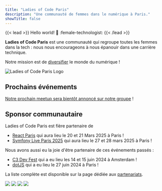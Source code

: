 ```yaml
---
title: "Ladies of Code Paris"
description: "Une communauté de femmes dans le numérique à Paris."
showTitle: false
---
```


{{< lead >}}
Hello world! :wave: :female-technologist:
{{< /lead >}}

  <div class="h-1 bg-gradient-to-r to-primary-500 via-secondary-500 from-ternary-500"></div>

<strong>Ladies of Code Paris</strong> est une communauté qui regroupe toutes les femmes dans la tech : nous nous encourageons à nous épanouir dans une carrière technique.

Notre mission est de <u>diversifier</u> le monde du numérique !


<div class="flex justify-center">
  <img class="object-contain h-48 w-96" src="/presse/LOC-logo-vect-no-margin.svg" alt="Ladies of Code Paris Logo">
</div>

## Prochains événements

[Notre prochain meetup sera bientôt annoncé sur notre groupe](https://www.meetup.com/fr-FR/ladies-of-code-paris/events) !

## Sponsor communautaire

Ladies of Code Paris est fière partenaire de 
- [React Paris](https://react.paris/) qui aura lieu le 20 et 21 Mars 2025 à Paris !
- [Symfony Live Paris 2025](https://live.symfony.com/2025-paris/) qui aura lieu le 27 et 28 mars 2025 à Paris !


Nous avons aussi eu la joie d'être partenaire de ces événements passés : 

- [C3 Dev Fest](https://c3fest.com/) qui a eu lieu les 14 et 15 juin 2024 à Amsterdam !
- [dotJS](https://www.dotjs.io/) qui a eu lieu le 27 juin 2024 à Paris !

La liste complète est disponible sur la page dédiée aux [partenariats](https://ladiesofcodeparis.netlify.app/partenaires/#sponsor-communautaire).

<div class="flex gap-4 justify-center">
  <a href="https://react.paris/" target="_blank" rel="noopener" class="prose h-24"><img class="object-contain h-24" src="partenaires/reactParis.png" /></a>
  <a href="https://live.symfony.com/2025-paris/" target="_blank" rel="noopener" class="prose h-24"><img class="object-contain h-24" src="partenaires/symfonylive.jpg" /></a>
  <a href="https://www.dotjs.io/" target="_blank" rel="noopener" class="h-24 prose"><img class="object-contain w-24 h-24 m-0" src="partenaires/dotjs.png" /></a>
  <a href="https://c3fest.com/" target="_blank" rel="noopener" class="prose h-24"><img class="object-contain h-24" src="partenaires/c3fest.png" /></a>
</div>



